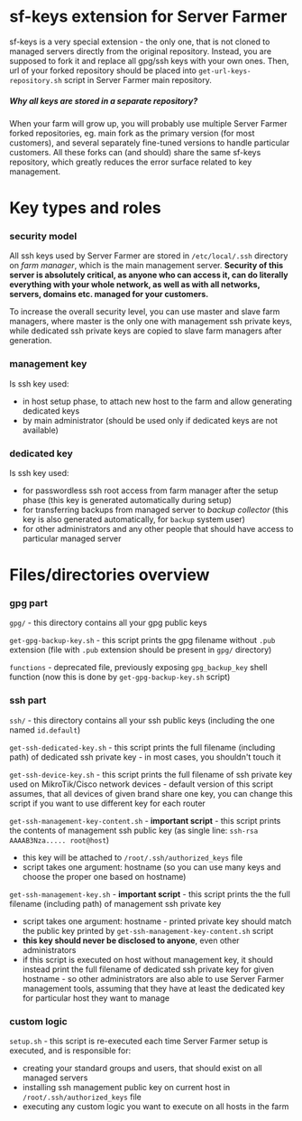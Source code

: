 # sf-keys extension for Server Farmer

sf-keys is a very special extension - the only one, that is not cloned to managed servers directly from the original repository. Instead, you are supposed to fork it and replace all gpg/ssh keys with your own ones. Then, url of your forked repository should be placed into `get-url-keys-repository.sh` script in Server Farmer main repository.

##### Why all keys are stored in a separate repository?

When your farm will grow up, you will probably use multiple Server Farmer forked repositories, eg. main fork as the primary version (for most customers), and several separately fine-tuned versions to handle particular customers. All these forks can (and should) share the same sf-keys repository, which greatly reduces the error surface related to key management.


# Key types and roles

### security model

All ssh keys used by Server Farmer are stored in `/etc/local/.ssh` directory on *farm manager*, which is the main management server. **Security of this server is absolutely critical, as anyone who can access it, can do literally everything with your whole network, as well as with all networks, servers, domains etc. managed for your customers.**

To increase the overall security level, you can use master and slave farm managers, where master is the only one with management ssh private keys, while dedicated ssh private keys are copied to slave farm managers after generation.

### management key

Is ssh key used:
- in host setup phase, to attach new host to the farm and allow generating dedicated keys
- by main administrator (should be used only if dedicated keys are not available)

### dedicated key

Is ssh key used:
- for passwordless ssh root access from farm manager after the setup phase (this key is generated automatically during setup)
- for transferring backups from managed server to *backup collector* (this key is also generated automatically, for `backup` system user)
- for other administrators and any other people that should have access to particular managed server


# Files/directories overview

### gpg part

`gpg/` - this directory contains all your gpg public keys

`get-gpg-backup-key.sh` - this script prints the gpg filename without `.pub` extension (file with `.pub` extension should be present in `gpg/` directory)

`functions` - deprecated file, previously exposing `gpg_backup_key` shell function (now this is done by `get-gpg-backup-key.sh` script)


### ssh part

`ssh/` - this directory contains all your ssh public keys (including the one named `id.default`)

`get-ssh-dedicated-key.sh` - this script prints the full filename (including path) of dedicated ssh private key - in most cases, you shouldn't touch it

`get-ssh-device-key.sh` - this script prints the full filename of ssh private key used on MikroTik/Cisco network devices - default version of this script assumes, that all devices of given brand share one key, you can change this script if you want to use different key for each router

`get-ssh-management-key-content.sh` - **important script** - this script prints the contents of management ssh public key (as single line: `ssh-rsa AAAAB3Nza..... root@host`)
- this key will be attached to `/root/.ssh/authorized_keys` file
- script takes one argument: hostname (so you can use many keys and choose the proper one based on hostname)

`get-ssh-management-key.sh` - **important script** - this script prints the the full filename (including path) of management ssh private key
- script takes one argument: hostname - printed private key should match the public key printed by `get-ssh-management-key-content.sh` script
- **this key should never be disclosed to anyone**, even other administrators
- if this script is executed on host without management key, it should instead print the full filename of dedicated ssh private key for given hostname - so other administrators are also able to use Server Farmer management tools, assuming that they have at least the dedicated key for particular host they want to manage

### custom logic

`setup.sh` - this script is re-executed each time Server Farmer setup is executed, and is responsible for:
- creating your standard groups and users, that should exist on all managed servers
- installing ssh management public key on current host in `/root/.ssh/authorized_keys` file
- executing any custom logic you want to execute on all hosts in the farm
